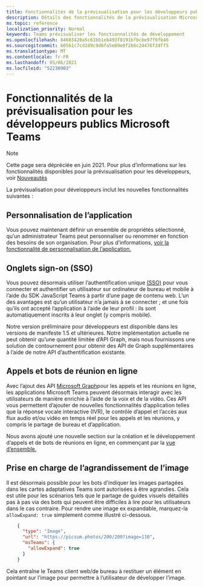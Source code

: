 ```yaml
---
title: Fonctionnalités de la prévisualisation pour les développeurs publics
description: Détails des fonctionnalités de la prévisualisation Microsoft Teams Public Developer
ms.topic: reference
localization_priority: Normal
keywords: Teams prévisualiser les fonctionnalités de développement
ms.openlocfilehash: 84683420a5c61bb1eb493f8191bfbcbe97f6fb46
ms.sourcegitcommit: 60561c7cd189c9d6fa5e09e0f2b6c24476f2dff5
ms.translationtype: MT
ms.contentlocale: fr-FR
ms.lasthandoff: 05/06/2021
ms.locfileid: "52230903"
---
```

# <a name="features-in-the-public-developer-preview-for-microsoft-teams"></a>Fonctionnalités de la prévisualisation pour les développeurs publics Microsoft Teams

> [!NOTE]
> Cette page sera dépréciée en juin 2021. Pour plus d’informations sur les fonctionnalités disponibles pour la prévisualisation pour les développeurs, voir [Nouveautés](~/whats-new.md)

La prévisualisation pour développeurs inclut les nouvelles fonctionnalités suivantes :

## <a name="app-customization"></a>Personnalisation de l’application

Vous pouvez maintenant définir un ensemble de propriétés sélectionné, qu’un administrateur Teams peut personnaliser ou renommer en fonction des besoins de son organisation. Pour plus d’informations, [voir la fonctionnalité de personnalisation de l’application.](~/concepts/design/design-teams-app-overview.md)

## <a name="tabs-single-sign-on-sso"></a>Onglets sign-on (SSO)

Vous pouvez désormais utiliser l’authentification unique [(SSO)](~/tabs/how-to/authentication/auth-aad-sso.md) pour vous connecter et authentifier un utilisateur sur ordinateur de bureau et mobile à l’aide du SDK JavaScript Teams à partir d’une page de contenu web. L’un des avantages est qu’un utilisateur n’a jamais à se connecter ; et une fois qu’ils ont accepté l’application à l’aide de leur profil : ils sont automatiquement inscrits à leur onglet (y compris mobile).

Notre version préliminaire pour développeurs est disponible dans les versions de manifeste 1.5 et ultérieures. Notre implémentation actuelle ne peut obtenir qu’une quantité limitée d’API Graph, mais nous fournissons une solution de contournement pour obtenir des API de Graph supplémentaires à l’aide de notre API d’authentification existante.

## <a name="calls-and-online-meeting-bots"></a>Appels et bots de réunion en ligne

Avec l’ajout des API [Microsoft Graph](/graph/api/resources/communications-api-overview?view=graph-rest-beta&preserve-view=true)pour les appels et les réunions en ligne, les applications Microsoft Teams peuvent désormais interagir avec les utilisateurs de manière enrichie à l’aide de la voix et de la vidéo. Ces API vous permettent d’ajouter de nouvelles fonctionnalités d’application telles que la réponse vocale interactive (IVR), le contrôle d’appel et l’accès aux flux audio et/ou vidéo en temps réel pour les appels et les réunions, y compris le partage de bureau et d’application.

Nous avons ajouté une nouvelle section sur la création et le développement d’appels et de bots de réunions en ligne, en commençant par la [vue d’ensemble.](~/bots/calls-and-meetings/calls-meetings-bots-overview.md)


## <a name="image-enlarge-support"></a>Prise en charge de l’agrandissement de l’image

Il est désormais possible pour les bots d’indiquer les images partagées dans les cartes adaptatives Teams sont autorisées à être agrandies. Cela est utile pour les scénarios tels que le partage de guides visuels détaillés pas à pas via des bots qui peuvent être difficiles à lire pour les utilisateurs dans le cas contraire. Pour rendre une image ex expandable, marquez-la `allowExpand: true` simplement comme illustré ci-dessous.

```json
    {
      "type": "Image",
      "url": "https://picsum.photos/200/200?image=110",
      "msTeams": {
        "allowExpand": true
      }
    }
```
Cela entraîne le Teams client web/de bureau à restituer un élément en pointant sur l’image pour permettre à l’utilisateur de développer l’image.
